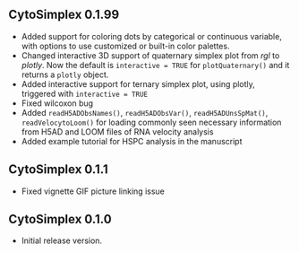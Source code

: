 ## CytoSimplex 0.1.99

- Added support for coloring dots by categorical or continuous variable, with options to use customized or built-in color palettes.
- Changed interactive 3D support of quaternary simplex plot from *rgl* to *plotly*. Now the default is `interactive = TRUE` for `plotQuaternary()` and it returns a `plotly` object.
- Added interactive support for ternary simplex plot, using plotly, triggered with `interactive = TRUE`
- Fixed wilcoxon bug
- Added `readH5ADObsNames()`, `readH5ADObsVar()`, `readH5ADUnsSpMat()`, `readVelocytoLoom()` for loading commonly seen necessary information from H5AD and LOOM files of RNA velocity analysis
- Added example tutorial for HSPC analysis in the manuscript

## CytoSimplex 0.1.1

- Fixed vignette GIF picture linking issue

## CytoSimplex 0.1.0

- Initial release version.
